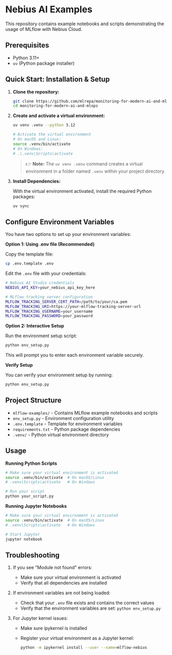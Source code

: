 # Nebius AI Examples

This repository contains example notebooks and scripts demonstrating the usage of MLflow with Nebius Cloud.

## Prerequisites

- Python 3.11+
- `uv` (Python package installer)

## Quick Start: Installation & Setup

1. **Clone the repository:**

    ```bash
    git clone https://github.com/mlrepa/monitoring-for-modern-ai-and-mlops.git
    cd monitoring-for-modern-ai-and-mlops
    ```

2. **Create and activate a virtual environment:**

    ```bash
    uv venv .venv --python 3.12

    # Activate the virtual environment
    # On macOS and Linux:
    source .venv/bin/activate
    # On Windows:
    # .\.venv\Scripts\activate
    ```

    > 👉 **Note:** The `uv venv .venv` command creates a virtual environment in a folder named `.venv` within your project directory.

3. **Install Dependencies:**

    With the virtual environment activated, install the required Python packages:

    ```bash
    uv sync
    ```

## Configure Environment Variables

You have two options to set up your environment variables:

**Option 1: Using .env file (Recommended)**

Copy the template file:

```bash
cp .env.template .env
```

Edit the `.env` file with your credentials:
```bash
# Nebius AI Studio credentials
NEBIUS_API_KEY=your_nebius_api_key_here

# MLflow tracking server configuration
MLFLOW_TRACKING_SERVER_CERT_PATH=/path/to/your/ca.pem
MLFLOW_TRACKING_URI=https://your-mlflow-tracking-server-url
MLFLOW_TRACKING_USERNAME=your_username
MLFLOW_TRACKING_PASSWORD=your_password
```

**Option 2: Interactive Setup**

Run the environment setup script:

```bash
python env_setup.py
```

This will prompt you to enter each environment variable securely.

**Verify Setup**

You can verify your environment setup by running:

```bash
python env_setup.py
```

## Project Structure

- `mlflow-examples/` - Contains MLflow example notebooks and scripts
- `env_setup.py` - Environment configuration utility
- `.env.template` - Template for environment variables
- `requirements.txt` - Python package dependencies
- `.venv/` - Python virtual environment directory

## Usage

**Running Python Scripts**

```bash
# Make sure your virtual environment is activated
source .venv/bin/activate  # On macOS/Linux
# .venv\Scripts\activate   # On Windows

# Run your script
python your_script.py
```

**Running Jupyter Notebooks**

```bash
# Make sure your virtual environment is activated
source .venv/bin/activate  # On macOS/Linux
# .venv\Scripts\activate   # On Windows

# Start Jupyter
jupyter notebook
```

## Troubleshooting

1. If you see "Module not found" errors:
   - Make sure your virtual environment is activated
   - Verify that all dependencies are installed

2. If environment variables are not being loaded:
   - Check that your `.env` file exists and contains the correct values
   - Verify that the environment variables are set: `python env_setup.py`

3. For Jupyter kernel issues:
   - Make sure ipykernel is installed
   - Register your virtual environment as a Jupyter kernel:
  
     ```bash
     python -m ipykernel install --user --name=mlflow-nebius
     ``` 
